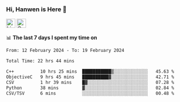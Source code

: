 ### Hi, Hanwen is Here 👋
<p>
	<a href="https://www.linkedin.com/in/liu-hanwen/"><img src="https://img.shields.io/badge/@hanwen-0A66C2?style=flat&logo=LinkedIn&logoColor=white" alt="Linkedin"  height="25px"/></a> 
	<a href="https://scholar.google.com/citations?user=HDF0su0AAAAJ"><img src="https://img.shields.io/badge/scholar-4385FE.svg?&style=plastic&logo=google-scholar&logoColor=white" alt="Google Scholar" height="25px"> </a>
</p>

📊 **The last 7 days I spent my time on** 
<!--START_SECTION:waka-->

```txt
From: 12 February 2024 - To: 19 February 2024

Total Time: 22 hrs 44 mins

C++          10 hrs 25 mins  ███████████▒░░░░░░░░░░░░░   45.63 %
ObjectiveC   9 hrs 45 mins   ██████████▓░░░░░░░░░░░░░░   42.71 %
CSV          1 hr 39 mins    █▓░░░░░░░░░░░░░░░░░░░░░░░   07.28 %
Python       38 mins         ▓░░░░░░░░░░░░░░░░░░░░░░░░   02.84 %
CSV/TSV      6 mins          ░░░░░░░░░░░░░░░░░░░░░░░░░   00.48 %
```

<!--END_SECTION:waka-->


<!--
**david990917/david990917** is a ✨ _special_ ✨ repository because its `README.md` (this file) appears on your GitHub profile.

Here are some ideas to get you started:

- 🔭 I’m currently working on ...
- 🌱 I’m currently learning ...
- 👯 I’m looking to collaborate on ...
- 🤔 I’m looking for help with ...
- 💬 Ask me about ...
- 📫 How to reach me: ...
- 😄 Pronouns: ...
- ⚡ Fun fact: ...
-->
